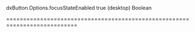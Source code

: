 <!--id-->dxButton.Options.focusStateEnabled<!--/id-->
<!--merge--><!--/merge-->
<!--default-->true (desktop)<!--/default-->
<!--type-->Boolean<!--/type-->
===========================================================================
